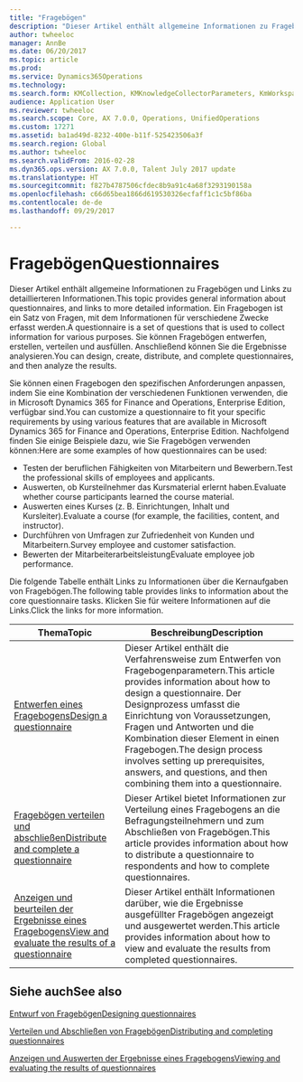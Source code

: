 ```yaml
---
title: "Fragebögen"
description: "Dieser Artikel enthält allgemeine Informationen zu Fragebögen und Links zu detaillierteren Informationen. Ein Fragebogen ist ein Satz von Fragen, mit dem Informationen für verschiedene Zwecke erfasst werden. Sie können Fragebögen entwerfen, erstellen, verteilen und ausfüllen. Anschließend können Sie die Ergebnisse analysieren."
author: twheeloc
manager: AnnBe
ms.date: 06/20/2017
ms.topic: article
ms.prod: 
ms.service: Dynamics365Operations
ms.technology: 
ms.search.form: KMCollection, KMKnowledgeCollectorParameters, KmWorkspace
audience: Application User
ms.reviewer: twheeloc
ms.search.scope: Core, AX 7.0.0, Operations, UnifiedOperations
ms.custom: 17271
ms.assetid: ba1ad49d-8232-400e-b11f-525423506a3f
ms.search.region: Global
ms.author: twheeloc
ms.search.validFrom: 2016-02-28
ms.dyn365.ops.version: AX 7.0.0, Talent July 2017 update
ms.translationtype: HT
ms.sourcegitcommit: f827b4787506cfdec8b9a91c4a68f3293190158a
ms.openlocfilehash: c66d65bea1866d619530326ecfaff1c1c5bf86ba
ms.contentlocale: de-de
ms.lasthandoff: 09/29/2017

---
```


# <a name="questionnaires"></a><span data-ttu-id="17082-105">Fragebögen</span><span class="sxs-lookup"><span data-stu-id="17082-105">Questionnaires</span></span>

<span data-ttu-id="17082-106">Dieser Artikel enthält allgemeine Informationen zu Fragebögen und Links zu detaillierteren Informationen.</span><span class="sxs-lookup"><span data-stu-id="17082-106">This topic provides general information about questionnaires, and links to more detailed information.</span></span> <span data-ttu-id="17082-107">Ein Fragebogen ist ein Satz von Fragen, mit dem Informationen für verschiedene Zwecke erfasst werden.</span><span class="sxs-lookup"><span data-stu-id="17082-107">A questionnaire is a set of questions that is used to collect information for various purposes.</span></span> <span data-ttu-id="17082-108">Sie können Fragebögen entwerfen, erstellen, verteilen und ausfüllen. Anschließend können Sie die Ergebnisse analysieren.</span><span class="sxs-lookup"><span data-stu-id="17082-108">You can design, create, distribute, and complete questionnaires, and then analyze the results.</span></span> 

<span data-ttu-id="17082-109">Sie können einen Fragebogen den spezifischen Anforderungen anpassen, indem Sie eine Kombination der verschiedenen Funktionen verwenden, die in Microsoft Dynamics 365 for Finance and Operations, Enterprise Edition, verfügbar sind.</span><span class="sxs-lookup"><span data-stu-id="17082-109">You can customize a questionnaire to fit your specific requirements by using various features that are available in Microsoft Dynamics 365 for Finance and Operations, Enterprise Edition.</span></span> <span data-ttu-id="17082-110">Nachfolgend finden Sie einige Beispiele dazu, wie Sie Fragebögen verwenden können:</span><span class="sxs-lookup"><span data-stu-id="17082-110">Here are some examples of how questionnaires can be used:</span></span>

-   <span data-ttu-id="17082-111">Testen der beruflichen Fähigkeiten von Mitarbeitern und Bewerbern.</span><span class="sxs-lookup"><span data-stu-id="17082-111">Test the professional skills of employees and applicants.</span></span>
-   <span data-ttu-id="17082-112">Auswerten, ob Kursteilnehmer das Kursmaterial erlernt haben.</span><span class="sxs-lookup"><span data-stu-id="17082-112">Evaluate whether course participants learned the course material.</span></span>
-   <span data-ttu-id="17082-113">Auswerten eines Kurses (z. B. Einrichtungen, Inhalt und Kursleiter).</span><span class="sxs-lookup"><span data-stu-id="17082-113">Evaluate a course (for example, the facilities, content, and instructor).</span></span>
-   <span data-ttu-id="17082-114">Durchführen von Umfragen zur Zufriedenheit von Kunden und Mitarbeitern.</span><span class="sxs-lookup"><span data-stu-id="17082-114">Survey employee and customer satisfaction.</span></span>
-   <span data-ttu-id="17082-115">Bewerten der Mitarbeiterarbeitsleistung</span><span class="sxs-lookup"><span data-stu-id="17082-115">Evaluate employee job performance.</span></span>

<span data-ttu-id="17082-116">Die folgende Tabelle enthält Links zu Informationen über die Kernaufgaben von Fragebögen.</span><span class="sxs-lookup"><span data-stu-id="17082-116">The following table provides links to information about the core questionnaire tasks.</span></span> <span data-ttu-id="17082-117">Klicken Sie für weitere Informationen auf die Links.</span><span class="sxs-lookup"><span data-stu-id="17082-117">Click the links for more information.</span></span>

| <span data-ttu-id="17082-118">Thema</span><span class="sxs-lookup"><span data-stu-id="17082-118">Topic</span></span>| <span data-ttu-id="17082-119">Beschreibung</span><span class="sxs-lookup"><span data-stu-id="17082-119">Description</span></span>|
|------|------------|
| [<span data-ttu-id="17082-120">Entwerfen eines Fragebogens</span><span class="sxs-lookup"><span data-stu-id="17082-120">Design a questionnaire</span></span>](design-questionnaires.md)  | <span data-ttu-id="17082-121">Dieser Artikel enthält die Verfahrensweise zum Entwerfen von Fragebogenparametern.</span><span class="sxs-lookup"><span data-stu-id="17082-121">This article provides information about how to design a questionnaire.</span></span> <span data-ttu-id="17082-122">Der Designprozess umfasst die Einrichtung von Voraussetzungen, Fragen und Antworten und die Kombination dieser Element in einen Fragebogen.</span><span class="sxs-lookup"><span data-stu-id="17082-122">The design process involves setting up prerequisites, answers, and questions, and then combining them into a questionnaire.</span></span> |
| [<span data-ttu-id="17082-123">Fragebögen verteilen und abschließen</span><span class="sxs-lookup"><span data-stu-id="17082-123">Distribute and complete a questionnaire</span></span>](distribute-questionnaires.md)  | <span data-ttu-id="17082-124">Dieser Artikel bietet Informationen zur Verteilung eines Fragebogens an die Befragungsteilnehmern und zum Abschließen von Fragebögen.</span><span class="sxs-lookup"><span data-stu-id="17082-124">This article provides information about how to distribute a questionnaire to respondents and how to complete questionnaires.</span></span>                                                                       |
| [<span data-ttu-id="17082-125">Anzeigen und beurteilen der Ergebnisse eines Fragebogens</span><span class="sxs-lookup"><span data-stu-id="17082-125">View and evaluate the results of a questionnaire</span></span>](evaluate-questionnaire-results.md) | <span data-ttu-id="17082-126">Dieser Artikel enthält Informationen darüber, wie die Ergebnisse ausgefüllter Fragebögen angezeigt und ausgewertet werden.</span><span class="sxs-lookup"><span data-stu-id="17082-126">This article provides information about how to view and evaluate the results from completed questionnaires.</span></span>                                                                                        |



<a name="see-also"></a><span data-ttu-id="17082-127">Siehe auch</span><span class="sxs-lookup"><span data-stu-id="17082-127">See also</span></span>
--------

[<span data-ttu-id="17082-128">Entwurf von Fragebögen</span><span class="sxs-lookup"><span data-stu-id="17082-128">Designing questionnaires</span></span>](design-questionnaires.md)

[<span data-ttu-id="17082-129">Verteilen und Abschließen von Fragebögen</span><span class="sxs-lookup"><span data-stu-id="17082-129">Distributing and completing questionnaires</span></span>](distribute-questionnaires.md)

[<span data-ttu-id="17082-130">Anzeigen und Auswerten der Ergebnisse eines Fragebogens</span><span class="sxs-lookup"><span data-stu-id="17082-130">Viewing and evaluating the results of questionnaires</span></span>](evaluate-questionnaire-results.md)


